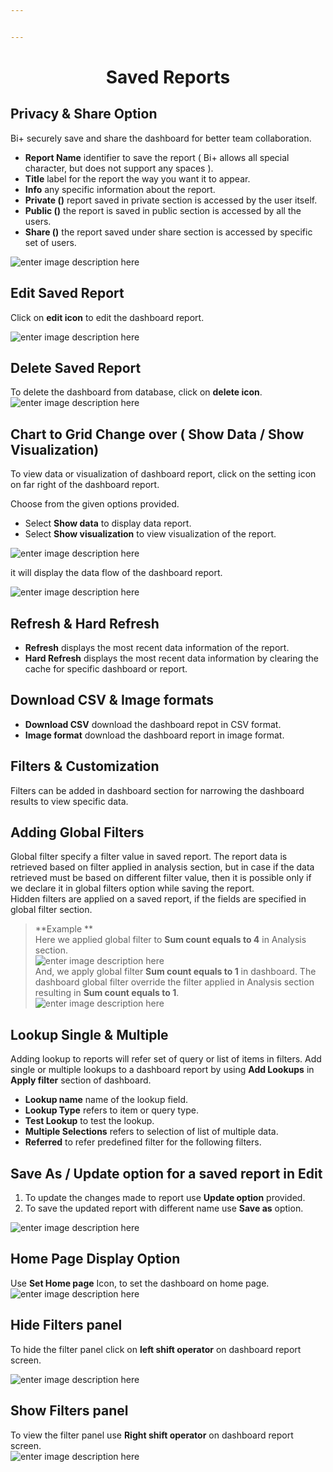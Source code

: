 ```yaml
---


---
```


<center><h1>Saved Reports</h1></center>
<h2 id="privacy--share-option">Privacy &amp; Share Option</h2>
<p>Bi+ securely save and share the dashboard for better team collaboration.</p>
<ul>
<li><strong>Report Name</strong> identifier to save the report ( Bi+ allows all special character, but does not  support any spaces ).</li>
<li><strong>Title</strong>  label for the report the way you want it to appear.</li>
<li><strong>Info</strong> any specific information about the report.</li>
<li><strong>Private ()</strong> report saved in private section is accessed by the user itself.</li>
<li><strong>Public ()</strong> the report is saved in public section is accessed by all the users.</li>
<li><strong>Share ()</strong> the report saved under share section is accessed by specific set of users.</li>
</ul>
<p><img src="https://raw.githubusercontent.com/sv18042016/fp1/73ed5f5e02b1219a0de22fe51ec38b5c11bfd9ed/images/saved_report.png" alt="enter image description here"></p>
<h2 id="edit-saved-report">Edit Saved Report</h2>
<p>Click on <strong>edit icon</strong> to edit the dashboard report.</p>
<p><img src="https://raw.githubusercontent.com/sv18042016/fp1/57a42a8d038698acf71f644dde9c012b191c2e75/images/edit_dash_rep.png" alt="enter image description here"></p>
<h2 id="delete-saved-report">Delete Saved Report</h2>
<p>To delete the dashboard from database, click on <strong>delete icon</strong>.<br>
<img src="https://raw.githubusercontent.com/sv18042016/fp1/68d855529345a5d0240aeb2d690ba98c80f0ade3/images/del_dash.png" alt="enter image description here"></p>
<h2 id="chart-to-grid-change-over--show-data--show-visualization">Chart to Grid Change over ( Show Data / Show Visualization)</h2>
<p>To view data or visualization of dashboard report, click on the setting icon on far right of the dashboard report.</p>
<p>Choose from the given options provided.</p>
<ul>
<li>Select <strong>Show data</strong> to display data report.</li>
<li>Select <strong>Show visualization</strong> to view visualization of the report.</li>
</ul>
<p><img src="https://raw.githubusercontent.com/sv18042016/fp1/b669cba912831971eb357451a6076136dca8d1bb/images/show_data.png" alt="enter image description here"></p>
<p>it will display the data flow of the dashboard report.</p>
<p><img src="https://raw.githubusercontent.com/sv18042016/fp1/75dc8e17122b93eba5d8cb82ae8a5c8fa0b4f72f/images/show_visu.png" alt="enter image description here"></p>
<h2 id="refresh--hard-refresh">Refresh &amp; Hard Refresh</h2>
<ul>
<li><strong>Refresh</strong> displays the most recent data information of the report.</li>
<li><strong>Hard Refresh</strong>  displays the most recent data information by clearing the cache for specific dashboard or report.</li>
</ul>
<h2 id="download-csv--image-formats">Download CSV &amp; Image formats</h2>
<ul>
<li><strong>Download CSV</strong> download the dashboard repot in CSV format.</li>
<li><strong>Image format</strong> download the dashboard report in image format.</li>
</ul>
<h2 id="filters--customization">Filters &amp; Customization</h2>
<p>Filters can be added in dashboard section for narrowing the dashboard results to view specific data.</p>
<h2 id="adding-global-filters">Adding Global Filters</h2>
<p>Global filter specify a filter value in saved report. The report data is retrieved based on filter applied in analysis section, but in case if the data retrieved must be based on different filter value, then it is possible only if we declare it in  global filters option while saving the report.<br>
Hidden filters are applied on a saved report, if the fields are specified in global filter section.</p>
<blockquote>
<p>**Example **<br>
Here we applied global filter to <strong>Sum count equals to 4</strong> in Analysis section.<br>
<img src="https://raw.githubusercontent.com/sv18042016/fp1/b852b51ab2d28891914aab1c0a1efd355c252a19/images/globalfil_overide_report.png" alt="enter image description here"><br>
And, we apply global filter <strong>Sum count equals to 1</strong> in dashboard. The dashboard global filter override the filter applied in Analysis section resulting in <strong>Sum count equals to 1</strong>.<br>
<img src="https://raw.githubusercontent.com/sv18042016/fp1/b852b51ab2d28891914aab1c0a1efd355c252a19/images/glob_fil_2.png" alt="enter image description here"></p>
</blockquote>
<h2 id="lookup-single--multiple">Lookup Single &amp; Multiple</h2>
<p>Adding lookup to reports will refer set of query or list of items in filters. Add single or multiple lookups to a dashboard report by using <strong>Add Lookups</strong> in <strong>Apply filter</strong> section of dashboard.</p>
<ul>
<li><strong>Lookup name</strong> name of the lookup field.</li>
<li><strong>Lookup Type</strong>  refers to item or query type.</li>
<li><strong>Test Lookup</strong> to test the lookup.</li>
<li><strong>Multiple Selections</strong> refers to selection of list of multiple data.</li>
<li><strong>Referred</strong> to refer predefined filter for the following filters.</li>
</ul>
<h2 id="save-as--update-option-for-a-saved-report-in-edit">Save As / Update option for a saved report in Edit</h2>
<ol>
<li>To update the changes made to report use <strong>Update option</strong> provided.</li>
<li>To save the updated report with different name use <strong>Save as</strong> option.</li>
</ol>
<p><img src="https://raw.githubusercontent.com/sv18042016/fp1/1ca68fee0e0c76193fb8e0de7377b0598d771246/images/update_report2.png" alt="enter image description here"></p>
<h2 id="home-page-display-option">Home Page Display Option</h2>
<p>Use <strong>Set Home page</strong> Icon, to set the dashboard on home page.<br>
<img src="https://raw.githubusercontent.com/sv18042016/fp1/319f0be4611343c3f7cc7ed6d86e60cede6c0e1a/images/dash_home.png" alt="enter image description here"></p>
<h2 id="hide-filters-panel">Hide Filters panel</h2>
<p>To hide the filter panel click on <strong>left shift operator</strong> on dashboard report screen.</p>
<p><img src="https://raw.githubusercontent.com/sv18042016/fp1/1d2f5f99ff0adb44cf4f29fad6293c953095b169/images/hide_filter.png" alt="enter image description here"></p>
<h2 id="show-filters-panel">Show Filters panel</h2>
<p>To view the filter panel use <strong>Right shift operator</strong> on dashboard report screen.<br>
<img src="https://raw.githubusercontent.com/sv18042016/fp1/74742e26a25f759329de154c34ffce2a239cd5fb/images/show_filter.png" alt="enter image description here"></p>
<!--stackedit_data:&#10;eyJoaXN0b3J5IjpbMTE2ODY2NDI5MV19&#10;-->

